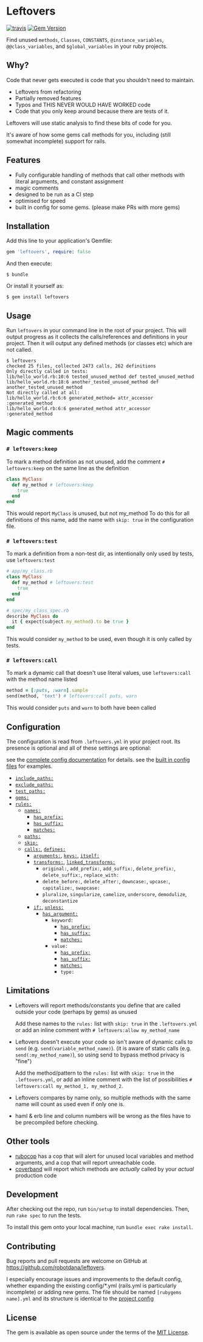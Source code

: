 # Leftovers
[![travis](https://travis-ci.com/robotdana/leftovers.svg?branch=master)](https://travis-ci.com/robotdana/leftovers)
[![Gem Version](https://badge.fury.io/rb/leftovers.svg)](https://rubygems.org/gems/leftovers)

Find unused `methods`, `Classes`, `CONSTANTS`, `@instance_variables`, `@@class_variables`, and `$global_variables` in your ruby projects.

## Why?

Code that never gets executed is code that you shouldn't need to maintain.

- Leftovers from refactoring
- Partially removed features
- Typos and THIS NEVER WOULD HAVE WORKED code
- Code that you only keep around because there are tests of it.

Leftovers will use static analysis to find these bits of code for you.

It's aware of how some gems call methods for you, including (still somewhat incomplete) support for rails.

## Features

- Fully configurable handling of methods that call other methods with literal arguments, and constant assignment
- magic comments
- designed to be run as a CI step
- optimised for speed
- built in config for some gems. (please make PRs with more gems)

## Installation

Add this line to your application's Gemfile:

```ruby
gem 'leftovers', require: false
```

And then execute:

    $ bundle

Or install it yourself as:

    $ gem install leftovers

## Usage

Run `leftovers` in your command line in the root of your project.
This will output progress as it collects the calls/references and definitions in your project.
Then it will output any defined methods (or classes etc) which are not called.

```
$ leftovers
checked 25 files, collected 2473 calls, 262 definitions
Only directly called in tests:
lib/hello_world.rb:10:6 tested_unused_method def tested_unused_method
lib/hello_world.rb:18:6 another_tested_unused_method def another_tested_unused_method
Not directly called at all:
lib/hello_world.rb:6:6 generated_method= attr_accessor :generated_method
lib/hello_world.rb:6:6 generated_method attr_accessor :generated_method
```

## Magic comments

### `# leftovers:keep`
To mark a method definition as not unused, add the comment `# leftovers:keep` on the same line as the definition

```ruby
class MyClass
  def my_method # leftovers:keep
    true
  end
end
```
This would report `MyClass` is unused, but not my_method
To do this for all definitions of this name, add the name with `skip: true` in the configuration file.

### `# leftovers:test`

To mark a definition from a non-test dir, as intentionally only used by tests, use `leftovers:test`
```ruby
# app/my_class.rb
class MyClass
  def my_method # leftovers:test
    true
  end
end
```
```ruby
# spec/my_class_spec.rb
describe MyClass do
  it { expect(subject.my_method).to be true }
end
```

This would consider `my_method` to be used, even though it is only called by tests.

### `# leftovers:call`
To mark a dynamic call that doesn't use literal values, use `leftovers:call` with the method name listed
```ruby
method = [:puts, :warn].sample
send(method, 'text') # leftovers:call puts, warn
```

This would consider `puts` and `warn` to both have been called

## Configuration

The configuration is read from `.leftovers.yml` in your project root.
Its presence is optional and all of these settings are optional:

see the [complete config documentation](https://github.com/robotdana/leftovers/tree/master/Configuration.md) for details.
see the [built in config files](https://github.com/robotdana/leftovers/tree/master/lib/config) for examples.

- [`include_paths:`](https://github.com/robotdana/leftovers/tree/master/Configuration.md#include_paths)
- [`exclude_paths:`](https://github.com/robotdana/leftovers/tree/master/Configuration.md#exclude_paths)
- [`test_paths:`](https://github.com/robotdana/leftovers/tree/master/Configuration.md#test_paths)
- [`gems:`](https://github.com/robotdana/leftovers/tree/master/Configuration.md#gems)
- [`rules:`](https://github.com/robotdana/leftovers/tree/master/Configuration.md#rules)
  - [`names:`](https://github.com/robotdana/leftovers/tree/master/Configuration.md#names)
    - [`has_prefix:`](https://github.com/robotdana/leftovers/tree/master/Configuration.md#has_prefix-has_suffix)
    - [`has_suffix:`](https://github.com/robotdana/leftovers/tree/master/Configuration.md#has_prefix-has_suffix)
    - [`matches:`](https://github.com/robotdana/leftovers/tree/master/Configuration.md#matches)
  - [`paths:`](https://github.com/robotdana/leftovers/tree/master/Configuration.md#paths)
  - [`skip:`](https://github.com/robotdana/leftovers/tree/master/Configuration.md#skip)
  - [`calls:`](https://github.com/robotdana/leftovers/tree/master/Configuration.md#calls-defines), [`defines:`](https://github.com/robotdana/leftovers/tree/master/Configuration.md#calls-defines)
    - [`arguments:`](https://github.com/robotdana/leftovers/tree/master/Configuration.md#arguments), [`keys:`](https://github.com/robotdana/leftovers/tree/master/Configuration.md#keys-), [`itself:`](https://github.com/robotdana/leftovers/tree/master/Configuration.md#itself-true)
    - [`transforms:`](https://github.com/robotdana/leftovers/tree/master/Configuration.md#transforms), [`linked_transforms:`](https://github.com/robotdana/leftovers/tree/master/Configuration.md#linked_transforms)
        - `original:`, `add_prefix:`, `add_suffix:`, `delete_prefix:`, `delete_suffix:`, `replace_with:`
        - `delete_before:`, `delete_after:`, `downcase:`, `upcase:`, `capitalize:`, `swapcase:`
        - `pluralize`, `singularize`, `camelize`, `underscore`, `demodulize`, `deconstantize`
    - [`if:`](https://github.com/robotdana/leftovers/tree/master/Configuration.md#if-unless), [`unless:`](https://github.com/robotdana/leftovers/tree/master/Configuration.md#if-unless)
      - [`has_argument:`](https://github.com/robotdana/leftovers/tree/master/Configuration.md#has_argument)
        - `keyword:`
          - [`has_prefix:`](https://github.com/robotdana/leftovers/tree/master/Configuration.md#has_prefix-has_suffix)
          - [`has_suffix:`](https://github.com/robotdana/leftovers/tree/master/Configuration.md#has_prefix-has_suffix)
          - [`matches:`](https://github.com/robotdana/leftovers/tree/master/Configuration.md#matches)
        - `value:`
          - [`has_prefix:`](https://github.com/robotdana/leftovers/tree/master/Configuration.md#has_prefix-has_suffix)
          - [`has_suffix:`](https://github.com/robotdana/leftovers/tree/master/Configuration.md#has_prefix-has_suffix)
          - [`matches:`](https://github.com/robotdana/leftovers/tree/master/Configuration.md#matches)
          - `type:`

## Limitations

- Leftovers will report methods/constants you define that are called outside your code (perhaps by gems) as unused

  Add these names to the `rules:` list with `skip: true` in the `.leftovers.yml` or add an inline comment with `# leftovers:allow my_method_name`
- Leftovers doesn't execute your code so isn't aware of dynamic calls to `send` (e.g. `send(variable_method_name)`). (it is aware of static calls (e.g. `send(:my_method_name)`), so using send to bypass method privacy is "fine")

  Add the method/pattern to the `rules:` list with `skip: true` in the `.leftovers.yml`, or add an inline comment with the list of possibilities `# leftovers:call my_method_1, my_method_2`.
- Leftovers compares by name only, so multiple methods with the same name will count as used even if only one is.
- haml & erb line and column numbers will be wrong as the files have to be precompiled before checking.

## Other tools

- [rubocop](https://github.com/rubocop-hq/rubocop) has a cop that will alert for unused local variables and method arguments, and a cop that will report unreachable code.
- [coverband](https://github.com/danmayer/coverband) will report which methods are _actually_ called by your _actual_ production code

## Development

After checking out the repo, run `bin/setup` to install dependencies. Then, run `rake spec` to run the tests.

To install this gem onto your local machine, run `bundle exec rake install`.

## Contributing

Bug reports and pull requests are welcome on GitHub at https://github.com/robotdana/leftovers.

I especially encourage issues and improvements to the default config, whether expanding the existing config/*.yml (rails.yml is particularly incomplete) or adding new gems.
The file should be named `[rubygems name].yml` and its structure is identical to the [project config](#configuration)

## License

The gem is available as open source under the terms of the [MIT License](https://opensource.org/licenses/MIT).
